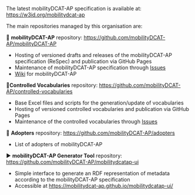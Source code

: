 The latest mobilityDCAT-AP specification is available at: https://w3id.org/mobilitydcat-ap

The main repositories managed by this organisation are:

📝 **mobilityDCAT-AP** repository: https://github.com/mobilityDCAT-AP/mobilityDCAT-AP 
  - Hosting of versioned drafts and releases of the mobilityDCAT-AP specification (ReSpec) and publication via GitHub Pages
  - Maintenance of mobilityDCAT-AP specification through [Issues](https://github.com/mobilityDCAT-AP/mobilityDCAT-AP/issues)
  - [Wiki](https://github.com/mobilityDCAT-AP/mobilityDCAT-AP/wiki) for mobilityDCAT-AP

📑**Controlled Vocabularies** repository: https://github.com/mobilityDCAT-AP/controlled-vocabularies 
- Base Excel files and scripts for the generation/update of vocabularies
- Hosting of versioned controlled vocabularies and publication via GitHub Pages
- Maintenance of the controlled vocabularies through [Issues](https://github.com/mobilityDCAT-AP/controlled-vocabularies/issues)

👥 **Adopters** repository: https://github.com/mobilityDCAT-AP/adopters
- List of adopters of mobilityDCAT-AP

▶️ **mobilityDCAT-AP Generator Tool** repository: https://github.com/mobilityDCAT-AP/mobilitydcatap-ui
- Simple interface to generate an RDF representation of metadata according to the mobilityDCAT-AP specification
- Accessible at https://mobilitydcat-ap.github.io/mobilitydcatap-ui/

